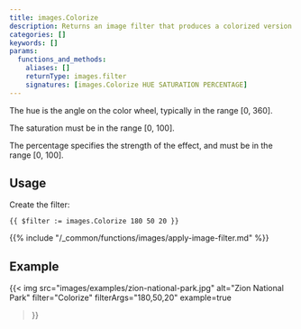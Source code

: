 ```yaml
---
title: images.Colorize
description: Returns an image filter that produces a colorized version of an image.
categories: []
keywords: []
params:
  functions_and_methods:
    aliases: []
    returnType: images.filter
    signatures: [images.Colorize HUE SATURATION PERCENTAGE]
---
```


The hue is the angle on the color wheel, typically in the range [0, 360].

The saturation must be in the range [0, 100].

The percentage specifies the strength of the effect, and must be in the range [0, 100].

## Usage

Create the filter:

```go-html-template
{{ $filter := images.Colorize 180 50 20 }}
```

{{% include "/_common/functions/images/apply-image-filter.md" %}}

## Example

{{< img
  src="images/examples/zion-national-park.jpg"
  alt="Zion National Park"
  filter="Colorize"
  filterArgs="180,50,20"
  example=true
>}}
